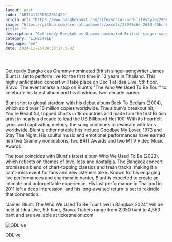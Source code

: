 ```yaml
---
layout: post
code: "ART2411250012361429"
origin_url: "https://www.bangkokpost.com/life/social-and-lifestyle/2908160/james-blunt-to-perform-in-bangkok-after-13-years"
image: "https://github.com/user-attachments/assets/23996c6e-2d30-45bc-be24-29b5b7d8cee4"
title: ""
description: "Get ready Bangkok as Grammy-nominated British singer-songwriter James Blunt is set to perform live for the first time in 13 years in Thailand. This highly anticipated concert will take place on Dec 1 at Idea Live, 5th floor, Bravo. The event marks a stop on Blunt"
category: "LIFESTYLE"
language: "en"
date: 2024-11-25T00:38:17.570Z
---
```


# 

Get ready Bangkok as Grammy-nominated British singer-songwriter James Blunt is set to perform live for the first time in 13 years in Thailand. This highly anticipated concert will take place on Dec 1 at Idea Live, 5th floor, Bravo. The event marks a stop on Blunt's "The Who We Used To Be Tour" to celebrate his latest album and his illustrious two-decade career.

Blunt shot to global stardom with his debut album Back To Bedlam (2004), which sold over 18 million copies worldwide. The album's breakout hit, You're Beautiful, topped charts in 18 countries and made him the first British artist in nearly a decade to lead the US Billboard Hot 100. With its heartfelt lyrics and captivating melody, the song continues to resonate with fans worldwide. Blunt's other notable hits include Goodbye My Lover, 1973 and Stay The Night. His soulful music and emotional performances have earned him five Grammy nominations, two BRIT Awards and two MTV Video Music Awards.

The tour coincides with Blunt's latest album Who We Used To Be (2023), which reflects on themes of love, loss and nostalgia. The Bangkok concert promises a blend of chart-topping classics and fresh tracks, making it a can't-miss event for fans and new listeners alike. Known for his engaging live performances and charismatic banter, Blunt is expected to create an intimate and unforgettable experience. His last performance in Thailand in 2011 left a deep impression, and his long-awaited return is set to rekindle that connection.

"James Blunt: The Who We Used To Be Tour Live In Bangkok 2024" will be held at Idea Live, 5th floor, Bravo. Tickets range from 2,050 baht to 4,550 baht and are available at ticketmelon.com.

![ODLive](https://github.com/user-attachments/assets/25c25da8-7909-4e1b-82ec-43f293e4ef33)

ODLive